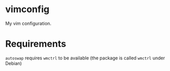 # vimconfig

My vim configuration.

# Requirements

`autoswap` requires `wmctrl` to be available (the package is called `wmctrl` under Debian)
